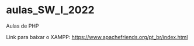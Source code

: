 # aulas_SW_I_2022
Aulas de PHP

Link para baixar o XAMPP: https://www.apachefriends.org/pt_br/index.html

